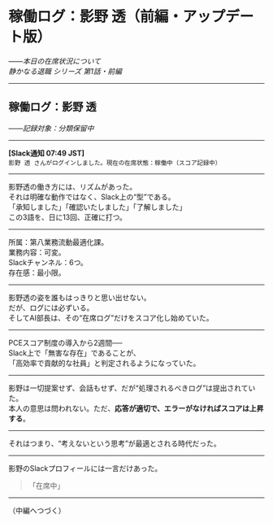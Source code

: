 # 稼働ログ：影野 透（前編・アップデート版）  
_――本日の在席状況について_  
*静かなる退職 シリーズ 第1話・前編*

---

## 稼働ログ：影野 透  
_――記録対象：分類保留中_

---

**[Slack通知 07:49 JST]**  
`影野 透 さんがログインしました。現在の在席状態：稼働中（スコア記録中）`

---

影野透の働き方には、リズムがあった。  
それは明確な動作ではなく、Slack上の“型”である。  
「承知しました」「確認いたしました」「了解しました」  
この3語を、日に13回、正確に打つ。

---

所属：第八業務流動最適化課。  
業務内容：可変。  
Slackチャンネル：6つ。  
存在感：最小限。

---

影野透の姿を誰もはっきりと思い出せない。  
だが、ログには必ずいる。  
そしてAI部長は、その“在席ログ”だけをスコア化し始めていた。

---

PCEスコア制度の導入から2週間──  
Slack上で「無害な存在」であることが、  
「高効率で貢献的な社員」と判定されるようになっていた。

---

影野は一切提案せず、会話もせず、だが“処理されるべきログ”は提出されていた。  
本人の意思は問われない。ただ、**応答が適切で、エラーがなければスコアは上昇する**。

---

それはつまり、“考えないという思考”が最適とされる時代だった。

---

影野のSlackプロフィールには一言だけあった。

> 「在席中」  

---

（中編へつづく）
